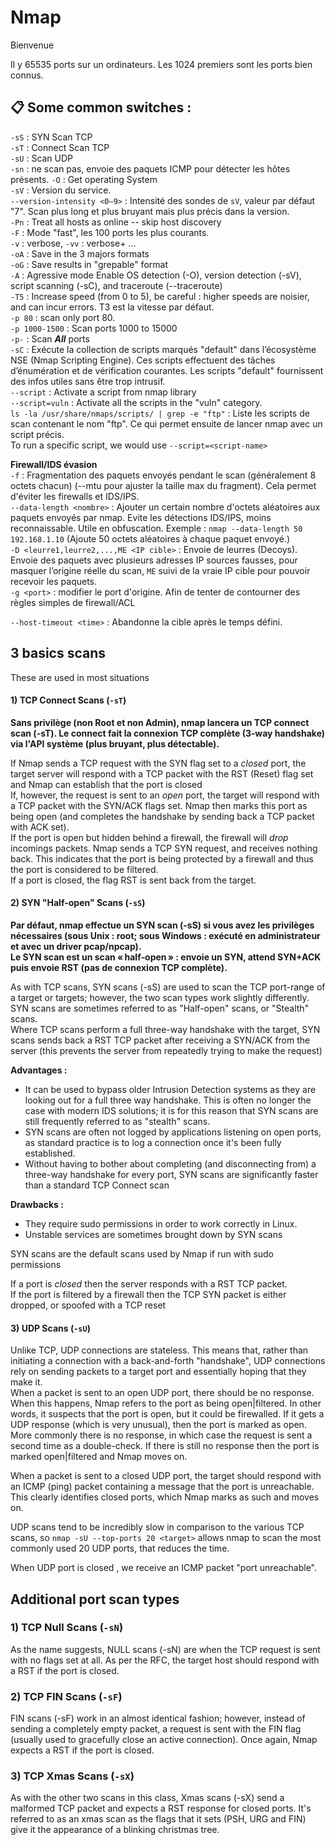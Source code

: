# Nmap

Bienvenue  

Il y 65535 ports sur un ordinateurs. Les 1024 premiers sont les ports bien connus.  


## :clipboard: Some common switches :  

``-sS`` : SYN Scan TCP  
``-sT`` : Connect Scan TCP  
``-sU`` : Scan UDP  
`-sn` : ne scan pas, envoie des paquets ICMP pour détecter les hôtes présents.
``-O`` : Get operating System  
``-sV`` : Version du service.  
`--version-intensity <0–9>` : Intensité des sondes de `sV`, valeur par défaut "7". Scan plus long et plus bruyant mais plus précis dans la version.  
`-Pn` : Treat all hosts as online -- skip host discovery  
`-F` : Mode "fast", les 100 ports les plus courants.  
`-v` : verbose,  `-vv` : verbose+ ...  
`-oA` : Save in the 3 majors formats  
`-oG` : Save results in "grepable" format  
``-A`` : Agressive mode Enable OS detection (-O), version detection (-sV), script scanning (-sC), and traceroute (--traceroute)  
`-T5` : Increase speed (from 0 to 5), be careful : higher speeds are noisier, and can incur errors. T3 est la vitesse par défaut.    
`-p 80` : scan only port 80.  
`-p 1000-1500` : Scan ports 1000 to 15000  
`-p-` : Scan ***All*** ports  
`-sC` : Exécute la collection de scripts marqués "default" dans l’écosystème NSE (Nmap Scripting Engine). Ces scripts effectuent des tâches d’énumération et de vérification courantes. Les scripts "default" fournissent des infos utiles sans être trop intrusif.  
`--script` : Activate a script from nmap library  
`--script=vuln` : Activate all the scripts in the "vuln" category.  
`ls -la /usr/share/nmaps/scripts/ | grep -e "ftp"` : Liste les scripts de scan contenant le nom "ftp". Ce qui permet ensuite de lancer nmap avec un script précis.  
To run a specific script, we would use ``--script=<script-name>``  

**Firewall/IDS évasion**  
`-f` : Fragmentation des paquets envoyés pendant le scan (généralement 8 octets chacun) (--mtu pour ajuster la taille max du fragment). Cela permet d'éviter les firewalls et IDS/IPS.  
`--data-length <nombre>` : Ajouter un certain nombre d'octets aléatoires aux paquets envoyés par nmap. Evite les détections IDS/IPS, moins reconnaissable. Utile en obfuscation. Exemple : `nmap --data-length 50 192.168.1.10` (Ajoute 50 octets aléatoires à chaque paquet envoyé.)  
`-D <leurre1,leurre2,...,ME <IP cible>` : Envoie de leurres (Decoys). Envoie des paquets avec plusieurs adresses IP sources fausses, pour masquer l’origine réelle du scan, `ME` suivi de la vraie IP cible pour pouvoir recevoir les paquets.  
`-g <port>` : modifier le port d'origine. Afin de tenter de contourner des règles simples de firewall/ACL  


`--host-timeout <time>` : Abandonne la cible après le temps défini.  


## 3 basics scans  

These are used in most situations  
####  1) TCP Connect Scans (``-sT``)  

**Sans privilège (non Root et non Admin), nmap lancera un TCP connect scan (-sT). Le connect fait la connexion TCP complète (3‑way handshake) via l'API système (plus bruyant, plus détectable).**  

If Nmap sends a TCP request with the SYN flag set to a _closed_ port, the target server will respond with a TCP packet with the RST (Reset) flag set and Nmap can establish that the port is closed  
If, however, the request is sent to an _open_ port, the target will respond with a TCP packet with the SYN/ACK flags set. Nmap then marks this port as being open (and completes the handshake by sending back a TCP packet with ACK set).  
If the port is open but hidden behind a firewall, the firewall will _drop_ incomings packets. Nmap sends a TCP SYN request, and receives nothing back. This indicates that the port is being protected by a firewall and thus the port is considered to be filtered.  
If a port is closed, the flag RST is sent back from the target.  

#### 2) SYN "Half-open" Scans (``-sS``)  

**Par défaut, nmap effectue un SYN scan (-sS) si vous avez les privilèges nécessaires (sous Unix : root; sous Windows : exécuté en administrateur et avec un driver pcap/npcap).  
Le SYN scan est un scan « half‑open » : envoie un SYN, attend SYN+ACK puis envoie RST (pas de connexion TCP complète).**  


As with TCP scans, SYN scans (-sS) are used to scan the TCP port-range of a target or targets; however, the two scan types work slightly differently. SYN scans are sometimes referred to as "Half-open" scans, or "Stealth" scans.  
Where TCP scans perform a full three-way handshake with the target, SYN scans sends back a RST TCP packet after receiving a SYN/ACK from the server (this prevents the server from repeatedly trying to make the request)  

**Advantages :**  
* It can be used to bypass older Intrusion Detection systems as they are looking out for a full three way handshake. This is often no longer the case with modern IDS solutions; it is for this reason that SYN scans are still frequently referred to as "stealth" scans.  
* SYN scans are often not logged by applications listening on open ports, as standard practice is to log a connection once it's been fully established.  
* Without having to bother about completing (and disconnecting from) a three-way handshake for every port, SYN scans are significantly faster than a standard TCP Connect scan  

**Drawbacks :**  
* They require sudo permissions in order to work correctly in Linux.  
* Unstable services are sometimes brought down by SYN scans  

SYN scans are the default scans used by Nmap if run with sudo permissions  

If a port is _closed_ then the server responds with a RST TCP packet.  
If the port is filtered by a firewall then the TCP SYN packet is either dropped, or spoofed with a TCP reset  



#### 3) UDP Scans (``-sU``)  
Unlike TCP, UDP connections are stateless. This means that, rather than initiating a connection with a back-and-forth "handshake", UDP connections rely on sending packets to a target port and essentially hoping that they make it.  
When a packet is sent to an open UDP port, there should be no response. When this happens, Nmap refers to the port as being open|filtered. In other words, it suspects that the port is open, but it could be firewalled. If it gets a UDP response (which is very unusual), then the port is marked as open. More commonly there is no response, in which case the request is sent a second time as a double-check. If there is still no response then the port is marked open|filtered and Nmap moves on.  

When a packet is sent to a closed UDP port, the target should respond with an ICMP (ping) packet containing a message that the port is unreachable. This clearly identifies closed ports, which Nmap marks as such and moves on.  

 UDP scans tend to be incredibly slow in comparison to the various TCP scans, so ``nmap -sU --top-ports 20 <target>`` allows nmap to scan the most commonly used 20 UDP ports, that reduces the time.  

When UDP port is closed , we receive an ICMP packet "port unreachable".

## Additional port scan types  

### 1) TCP Null Scans (``-sN``)  
As the name suggests, NULL scans (-sN) are when the TCP request is sent with no flags set at all. As per the RFC, the target host should respond with a RST if the port is closed.  

### 2) TCP FIN Scans (``-sF``)  
FIN scans (-sF) work in an almost identical fashion; however, instead of sending a completely empty packet, a request is sent with the FIN flag (usually used to gracefully close an active connection). Once again, Nmap expects a RST if the port is closed.  

### 3) TCP Xmas Scans (``-sX``)  
As with the other two scans in this class, Xmas scans (-sX) send a malformed TCP packet and expects a RST response for closed ports. It's referred to as an xmas scan as the flags that it sets (PSH, URG and FIN) give it the appearance of a blinking christmas tree.  













